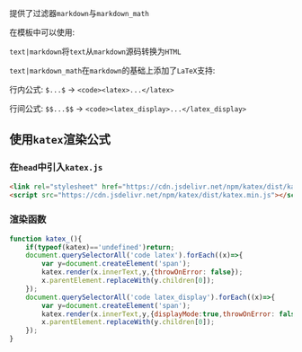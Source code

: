 提供了过滤器`markdown`与`markdown_math`

在模板中可以使用:

`text|markdown`将`text`从`markdown`源码转换为`HTML`

`text|markdown_math`在`markdown`的基础上添加了`LaTeX`支持:

行内公式: `$...$` -> `<code><latex>...</latex>`

行间公式: `$$...$$` -> `<code><latex_display>...</latex_display>`

## 使用`katex`渲染公式

### 在`head`中引入`katex.js`

```html
<link rel="stylesheet" href="https://cdn.jsdelivr.net/npm/katex/dist/katex.min.css">
<script src="https://cdn.jsdelivr.net/npm/katex/dist/katex.min.js"></script>
```

### 渲染函数

```javascript
function katex_(){
    if(typeof(katex)=='undefined')return;
    document.querySelectorAll('code latex').forEach((x)=>{
        var y=document.createElement('span');
        katex.render(x.innerText,y,{throwOnError: false});
        x.parentElement.replaceWith(y.children[0]);
    });
    document.querySelectorAll('code latex_display').forEach((x)=>{
        var y=document.createElement('span');
        katex.render(x.innerText,y,{displayMode:true,throwOnError: false});
        x.parentElement.replaceWith(y.children[0]);
    });
}
```